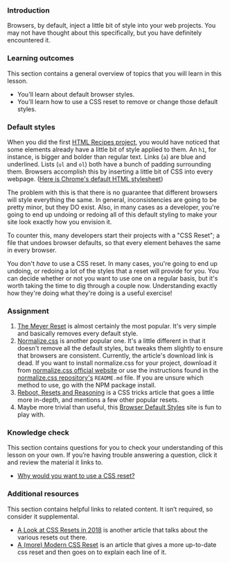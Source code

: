 ### Introduction

Browsers, by default, inject a little bit of style into your web projects. You may not have thought about this specifically, but you have definitely encountered it.

### Learning outcomes

This section contains a general overview of topics that you will learn in this lesson.

- You'll learn about default browser styles.
- You'll learn how to use a CSS reset to remove or change those default styles.

### Default styles

When you did the first [HTML Recipes project](https://www.theodinproject.com/lessons/foundations-recipes), you would have noticed that some elements already have a little bit of style applied to them. An `h1`, for instance, is bigger and bolder than regular text. Links (`a`) are blue and underlined. Lists (`ul` and `ol`) both have a bunch of padding surrounding them. Browsers accomplish this by inserting a little bit of CSS into every webpage. ([Here is Chrome's default HTML stylesheet](https://chromium.googlesource.com/chromium/blink/+/refs/heads/main/Source/core/css/html.css))

The problem with this is that there is no guarantee that different browsers will style everything the same. In general, inconsistencies are going to be pretty minor, but they DO exist. Also, in many cases as a developer, you're going to end up undoing or redoing all of this default styling to make your site look exactly how you envision it.

To counter this, many developers start their projects with a "CSS Reset"; a file that undoes browser defaults, so that every element behaves the same in every browser.

You don't _have_ to use a CSS reset. In many cases, you're going to end up undoing, or redoing a lot of the styles that a reset will provide for you. You can decide whether or not you want to use one on a regular basis, but it's worth taking the time to dig through a couple now. Understanding exactly how they're doing what they're doing is a useful exercise!

### Assignment

<div class="lesson-content__panel" markdown="1">

1.  [The Meyer Reset](https://meyerweb.com/eric/tools/css/reset/) is almost certainly the most popular. It's very simple and basically removes every default style.
2.  [Normalize.css](http://nicolasgallagher.com/about-normalize-css/) is another popular one. It's a little different in that it doesn't remove all the default styles, but tweaks them slightly to ensure that browsers are consistent. Currently, the article's download link is dead. If you want to install normalize.css for your project, download it from [normalize.css official website](https://necolas.github.io/normalize.css/) or use the instructions found in the [normalize.css repository's](https://github.com/necolas/normalize.css) `README.md` file. If you are unsure which method to use, go with the NPM package install.
3.  [Reboot, Resets and Reasoning](https://css-tricks.com/reboot-resets-reasoning/) is a CSS tricks article that goes a little more in-depth, and mentions a few other popular resets.
4.  Maybe more trivial than useful, this [Browser Default Styles](https://browserdefaultstyles.com/) site is fun to play with.

</div>

### Knowledge check

This section contains questions for you to check your understanding of this lesson on your own. If you’re having trouble answering a question, click it and review the material it links to.

- [Why would you want to use a CSS reset?](#default-styles)

### Additional resources

This section contains helpful links to related content. It isn’t required, so consider it supplemental.

- [A Look at CSS Resets in 2018](https://bitsofco.de/a-look-at-css-resets-in-2018/) is another article that talks about the various resets out there.
- [A (more) Modern CSS Reset](https://piccalil.li/blog/a-more-modern-css-reset/) is an article that gives a more up-to-date css reset and then goes on to explain each line of it.
